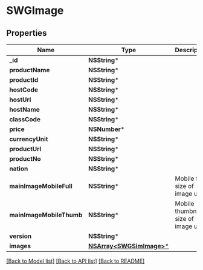 # SWGImage

## Properties
Name | Type | Description | Notes
------------ | ------------- | ------------- | -------------
**_id** | **NSString*** |  | [optional] 
**productName** | **NSString*** |  | [optional] 
**productId** | **NSString*** |  | [optional] 
**hostCode** | **NSString*** |  | [optional] 
**hostUrl** | **NSString*** |  | [optional] 
**hostName** | **NSString*** |  | [optional] 
**classCode** | **NSString*** |  | [optional] 
**price** | **NSNumber*** |  | [optional] 
**currencyUnit** | **NSString*** |  | [optional] 
**productUrl** | **NSString*** |  | [optional] 
**productNo** | **NSString*** |  | [optional] 
**nation** | **NSString*** |  | [optional] 
**mainImageMobileFull** | **NSString*** | Mobile full size of image url | [optional] 
**mainImageMobileThumb** | **NSString*** | Mobile thumbnail size of image url | [optional] 
**version** | **NSString*** |  | [optional] 
**images** | [**NSArray&lt;SWGSimImage&gt;***](SWGSimImage.md) |  | [optional] 

[[Back to Model list]](../README.md#documentation-for-models) [[Back to API list]](../README.md#documentation-for-api-endpoints) [[Back to README]](../README.md)


